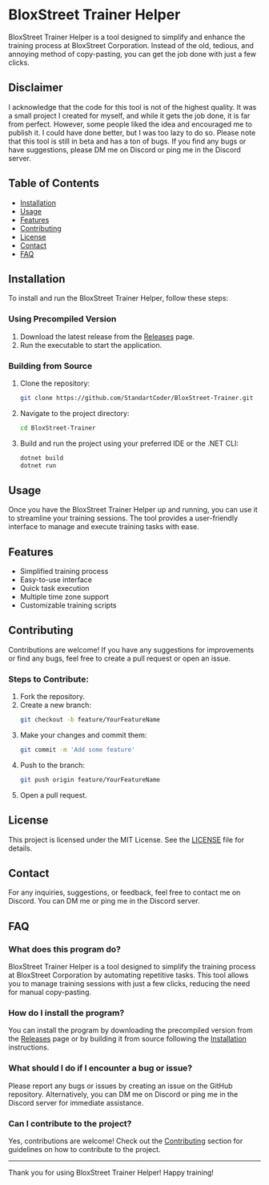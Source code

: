 # BloxStreet Trainer Helper

BloxStreet Trainer Helper is a tool designed to simplify and enhance the training process at BloxStreet Corporation. Instead of the old, tedious, and annoying method of copy-pasting, you can get the job done with just a few clicks.

## Disclaimer
I acknowledge that the code for this tool is not of the highest quality. It was a small project I created for myself, and while it gets the job done, it is far from perfect. However, some people liked the idea and encouraged me to publish it. I could have done better, but I was too lazy to do so. Please note that this tool is still in beta and has a ton of bugs. If you find any bugs or have suggestions, please DM me on Discord or ping me in the Discord server.

## Table of Contents
- [Installation](#installation)
- [Usage](#usage)
- [Features](#features)
- [Contributing](#contributing)
- [License](#license)
- [Contact](#contact)
- [FAQ](#faq)

## Installation
To install and run the BloxStreet Trainer Helper, follow these steps:

### Using Precompiled Version
1. Download the latest release from the [Releases](https://github.com/StandartCoder/BloxStreet-Trainer-Helper/releases) page.
2. Run the executable to start the application.

### Building from Source
1. Clone the repository:
    ```sh
    git clone https://github.com/StandartCoder/BloxStreet-Trainer.git
    ```
2. Navigate to the project directory:
    ```sh
    cd BloxStreet-Trainer
    ```
3. Build and run the project using your preferred IDE or the .NET CLI:
    ```sh
    dotnet build
    dotnet run
    ```

## Usage
Once you have the BloxStreet Trainer Helper up and running, you can use it to streamline your training sessions. The tool provides a user-friendly interface to manage and execute training tasks with ease.

## Features
- Simplified training process
- Easy-to-use interface
- Quick task execution
- Multiple time zone support
- Customizable training scripts

## Contributing
Contributions are welcome! If you have any suggestions for improvements or find any bugs, feel free to create a pull request or open an issue.

### Steps to Contribute:
1. Fork the repository.
2. Create a new branch:
    ```sh
    git checkout -b feature/YourFeatureName
    ```
3. Make your changes and commit them:
    ```sh
    git commit -m 'Add some feature'
    ```
4. Push to the branch:
    ```sh
    git push origin feature/YourFeatureName
    ```
5. Open a pull request.

## License
This project is licensed under the MIT License. See the [LICENSE](LICENSE) file for details.

## Contact
For any inquiries, suggestions, or feedback, feel free to contact me on Discord. You can DM me or ping me in the Discord server.

## FAQ
### What does this program do?
BloxStreet Trainer Helper is a tool designed to simplify the training process at BloxStreet Corporation by automating repetitive tasks. This tool allows you to manage training sessions with just a few clicks, reducing the need for manual copy-pasting.

### How do I install the program?
You can install the program by downloading the precompiled version from the [Releases](https://github.com/StandartCoder/BloxStreet-Trainer-Helper/releases) page or by building it from source following the [Installation](#installation) instructions.

### What should I do if I encounter a bug or issue?
Please report any bugs or issues by creating an issue on the GitHub repository. Alternatively, you can DM me on Discord or ping me in the Discord server for immediate assistance.

### Can I contribute to the project?
Yes, contributions are welcome! Check out the [Contributing](#contributing) section for guidelines on how to contribute to the project.

---

Thank you for using BloxStreet Trainer Helper! Happy training!
